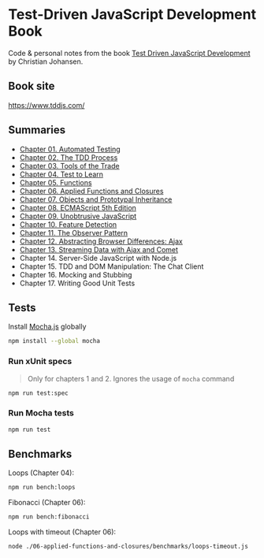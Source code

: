 # Test-Driven JavaScript Development Book

Code & personal notes from the book [Test Driven JavaScript Development](https://www.amazon.com/Test-Driven-JavaScript-Development-Developers-Library/dp/0321683919) by Christian Johansen.

## Book site

https://www.tddjs.com/

## Summaries

* [Chapter 01. Automated Testing](./01-automated-testing/summary.md)
* [Chapter 02. The TDD Process](./02-the-tdd-process/summary.md)
* [Chapter 03. Tools of the Trade](./03-tools-of-the-trade/summary.md)
* [Chapter 04. Test to Learn](./04-test-to-learn/summary.md)
* [Chapter 05. Functions](./05-functions/summary.md)
* [Chapter 06. Applied Functions and Closures](./06-applied-functions-and-closures/summary.md)
* [Chapter 07. Objects and Prototypal Inheritance](./07-objects-and-prototypal-inheritance/summary.md)
* [Chapter 08. ECMAScript 5th Edition](./08-ecmascript-5th/summary.md)
* [Chapter 09. Unobtrusive JavaScript](./09-unobtrusive-js/summary.md)
* [Chapter 10. Feature Detection](./10-feature-detection/summary.md)
* [Chapter 11. The Observer Pattern](./11-the-observer-pattern/summary.md)
* [Chapter 12. Abstracting Browser Differences: Ajax](./12-abstracting-browsers-differences/summary.md)
* [Chapter 13. Streaming Data with Ajax and Comet](./13-streaming-data-with-ajax-and-comet/summary.md)
* Chapter 14. Server-Side JavaScript with Node.js
* Chapter 15. TDD and DOM Manipulation: The Chat Client
* Chapter 16. Mocking and Stubbing
* Chapter 17. Writing Good Unit Tests

## Tests

Install [Mocha.js](https://mochajs.org/) globally

```sh
npm install --global mocha
```

### Run xUnit specs

> Only for chapters 1 and 2. Ignores the usage of `mocha` command

```sh
npm run test:spec
```

### Run Mocha tests

```sh
npm run test
```

## Benchmarks

Loops (Chapter 04):

```sh
npm run bench:loops
```

Fibonacci (Chapter 06):

```sh
npm run bench:fibonacci
```

Loops with timeout (Chapter 06):

```sh
node ./06-applied-functions-and-closures/benchmarks/loops-timeout.js
```
